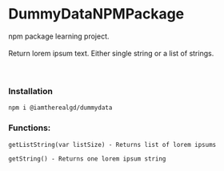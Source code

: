 # DummyDataNPMPackage
npm package learning project.
<br>
<br>
Return lorem ipsum text. Either single string or a list of strings.
<br>
<br>
<br>

### Installation
```
npm i @iamtherealgd/dummydata
```

### Functions:
```
getListString(var listSize) - Returns list of lorem ipsums
```
```
getString() - Returns one lorem ipsum string
```
